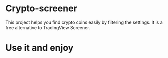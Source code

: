# Crypto-screener

This project helps you find crypto coins easily by filtering the settings. It is a free alternative to TradingView Screener.
 # Use it and enjoy 
